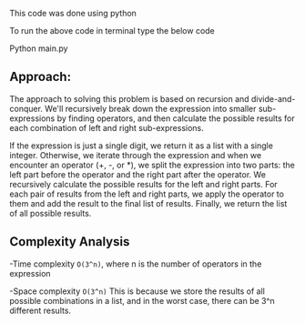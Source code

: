 This code was done using python

To run the above code in terminal type the below code

Python main.py

## Approach:

The approach to solving this problem is based on recursion and divide-and-conquer. We'll recursively break down the expression into smaller sub-expressions by finding operators, and then calculate the possible results for each combination of left and right sub-expressions.

If the expression is just a single digit, we return it as a list with a single integer.
Otherwise, we iterate through the expression and when we encounter an operator (+, -, or *), we split the expression into two parts: the left part before the operator and the right part after the operator.
We recursively calculate the possible results for the left and right parts.
For each pair of results from the left and right parts, we apply the operator to them and add the result to the final list of results.
Finally, we return the list of all possible results.

## Complexity Analysis

-Time complexity
`O(3^n)`, where n is the number of operators in the expression

-Space complexity
`O(3^n)`
This is because we store the results of all possible combinations in a list, and in the worst case, there can be 3^n different results.

